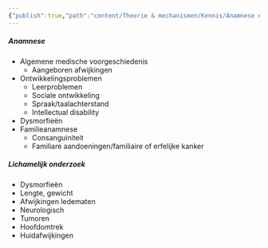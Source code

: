 ```yaml
---
{"publish":true,"path":"content/Theorie & mechanismen/Kennis/Anamnese en LO erfelijke kinderkanker.md","permalink":"/content/theorie-and-mechanismen/kennis/anamnese-en-lo-erfelijke-kinderkanker/"}
---
```


##### Anamnese
- Algemene medische voorgeschiedenis
	- Aangeboren afwijkingen
- Ontwikkelingsproblemen
	- Leerproblemen
	- Sociale ontwikkeling
	- Spraak/taalachterstand
	- Intellectual disability
- Dysmorfieën 
- Familieanamnese
	- Consanguiniteit 
	- Familiare aandoeningen/familiaire of erfelijke kanker

##### Lichamelijk onderzoek
- Dysmorfieën
- Lengte, gewicht
- Afwijkingen ledematen
- Neurologisch
- Tumoren
- Hoofdomtrek
- Huidafwijkingen
